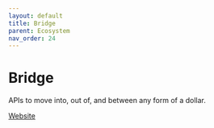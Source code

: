 ```yaml
---
layout: default
title: Bridge
parent: Ecosystem
nav_order: 24
---
```

# Bridge

APIs to move into, out of, and between any form of a dollar.

[Website](https://bridge.xyz)